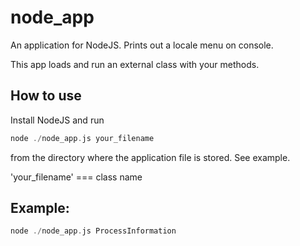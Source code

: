 # node_app
An application for NodeJS. Prints out a locale menu on console.

This app loads and run an external class with your methods.

## How to use
Install NodeJS and run
```go
node ./node_app.js your_filename
```
from the directory where the application file is stored. See example.

'your_filename' === class name

## Example:
```go
node ./node_app.js ProcessInformation
```
